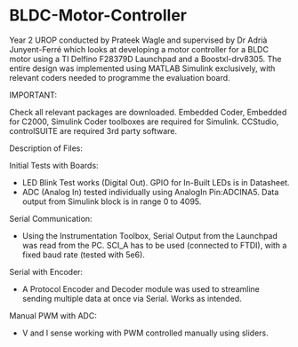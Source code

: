 # BLDC-Motor-Controller
Year 2 UROP conducted by Prateek Wagle and supervised by Dr Adrià Junyent-Ferré which looks at developing a motor controller for a BLDC motor using a TI Delfino F28379D Launchpad and a Boostxl-drv8305. The entire design was implemented using MATLAB Simulink exclusively, with relevant coders needed to programme the evaluation board.

IMPORTANT:

Check all relevant packages are downloaded. Embedded Coder, Embedded for C2000, Simulink Coder toolboxes are required for Simulink.
CCStudio, controlSUITE are required 3rd party software.

Description of Files:

Initial Tests with Boards:
- LED Blink Test works (Digital Out). GPIO for In-Built LEDs is in Datasheet.
- ADC (Analog In) tested individually using AnalogIn Pin:ADCINA5. Data output from Simulink block is in range 0 to 4095.

Serial Communication:
- Using the Instrumentation Toolbox, Serial Output from the Launchpad was read from the PC. SCI_A has to be used (connected to FTDI), with a fixed baud rate (tested with 5e6).

Serial with Encoder:
- A Protocol Encoder and Decoder module was used to streamline sending multiple data at once via Serial. Works as intended.

Manual PWM with ADC:
- V and I sense working with PWM controlled manually using sliders.
